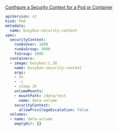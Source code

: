 [Configure a Security Context for a Pod or Container](https://kubernetes.io/docs/tasks/configure-pod-container/security-context/)
```yaml
apiVersion: v1
kind: Pod
metadata:
  name: busybox-security-context
spec:
  securityContext:
    runAsUser: 1000
    runAsGroup: 3000
    fsGroup: 2000
  containers:
  - image: busybox:1.28
    name: busybox-security-context
    args:
    - sh
    - -c
    - sleep 1h
    volumeMounts:
    - mountPath: /data/test
      name: data-volume
    securityContext:
      allowPrivilegeEscalation: false
  volumes:
  - name: data-volume
    emptyDir: {}

